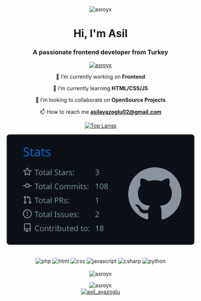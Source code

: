 <div align="center">
<img width="700" src="https://www.themasterpicks.com/wp-content/uploads/2020/04/22b22287602523.5dbd29081561d.gif" alt="asroyx" />
</div>
<h1 align="center">Hi, I'm Asil</h1>
<h3 align="center">A passionate frontend developer from Turkey</h3>

<div align="center">
  
<p> <a href="https://github.com/ryo-ma/github-profile-trophy"><img src="https://github-profile-trophy.vercel.app/?username=asroyx&theme=dracula" alt="asroyx" /></a> </p>
</div>

<div align="center">
  
 🔭 I’m currently working on **Frontend**

 🌱 I’m currently learning **HTML/CSS/JS**

 👯 I’m looking to collaborate on **OpenSource Projects**

 📫 How to reach me **asilayazoglu02@gmail.com**
</div>

<div align="center">

 
[![Top Langs](https://github-readme-stats.vercel.app/api/top-langs/?username=anuraghazra&theme=tokyonight&layout=compact)](https://github.com/anuraghazra/github-readme-stats)
 
<div align="center">

[![](https://raw.githubusercontent.com/Asroyx/Asroyx/master/profile-summary-card-output/github_dark/3-stats.svg)](https://github.com/vn7n24fzkq/github-profile-summary-cards)
</div>




<div align="center">
<br>
<img alt="php" src="https://img.shields.io/badge/php-%23777BB4.svg?style=for-the-badge&logo=php&logoColor=white"> <img alt="html" src="https://img.shields.io/badge/html5-%23E34F26.svg?style=for-the-badge&logo=html5&logoColor=white"> <img alt="css" src="https://img.shields.io/badge/css3-%231572B6.svg?style=for-the-badge&logo=css3&logoColor=white"> <img alt="javascript" src="https://img.shields.io/badge/javascript-%23323330.svg?style=for-the-badge&logo=javascript&logoColor=%23F7DF1E"> <img alt="csharp" src="https://img.shields.io/badge/c%23-%23239120.svg?style=for-the-badge&logo=c-sharp&logoColor=white"> <img alt="python" src="https://img.shields.io/badge/python-3670A0?style=for-the-badge&logo=python&logoColor=ffdd54">
</div>

<br>
<div align="center">
<img src="https://github-readme-streak-stats.herokuapp.com/?user=Asroyx&theme=blueberry_duo" alt="asroyx" />
</div>


<p align="center"> <img src="https://komarev.com/ghpvc/?username=asroyx&label=Profile%20views&color=0e75b6&style=flat" alt="asroyx" />
<br>
<a align="center" href="https://twitter.com/asil_ayazoglu" target="blank"><img src="https://img.shields.io/twitter/follow/asil_ayazoglu?logo=twitter&style=for-the-badge" alt="asil_ayazoglu" /></a> 
 </p>
 
